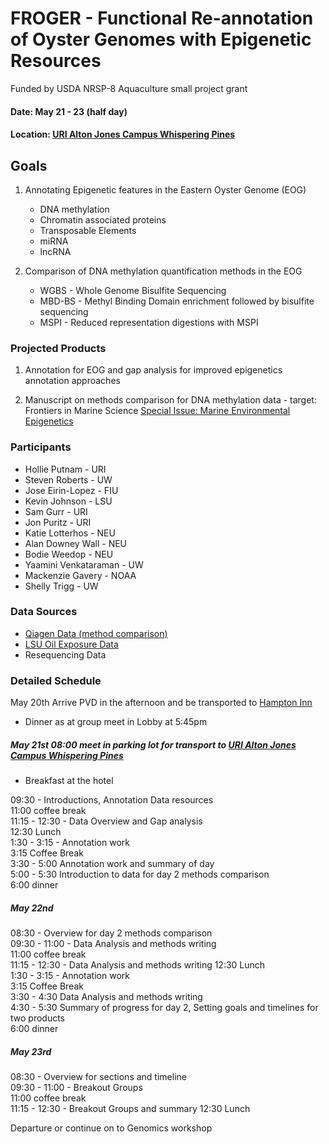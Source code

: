 # FROGER - Functional Re-annotation of Oyster Genomes with Epigenetic Resources
Funded by USDA NRSP-8 Aquaculture small project grant 

#### Date: May 21 - 23 (half day)
#### Location: [URI Alton Jones Campus Whispering Pines](https://web.uri.edu/wpinescc/)

## Goals

1. Annotating Epigenetic features in the Eastern Oyster Genome (EOG)

	* DNA methylation
	* Chromatin associated proteins
	* Transposable Elements
	* miRNA
	* lncRNA
	
2. Comparison of DNA methylation quantification methods in the EOG
	* WGBS - Whole Genome Bisulfite Sequencing
	* MBD-BS - Methyl Binding Domain enrichment followed by bisulfite sequencing
	* MSPI - Reduced representation digestions with MSPI

### Projected Products 

1. Annotation for EOG and gap analysis for improved epigenetics annotation approaches

2. Manuscript on methods comparison for DNA methylation data - target: Frontiers in Marine Science [Special Issue: Marine Environmental Epigenetics](https://www.frontiersin.org/research-topics/9475/marine-environmental-epigenetics#overview)	
	
### Participants

* Hollie Putnam - URI
* Steven Roberts - UW
* Jose Eirin-Lopez - FIU
* Kevin Johnson - LSU
* Sam Gurr - URI
* Jon Puritz - URI
* Katie Lotterhos - NEU
* Alan Downey Wall - NEU
* Bodie Weedop - NEU
* Yaamini Venkataraman - UW
* Mackenzie Gavery - NOAA
* Shelly Trigg - UW

### Data Sources

* [Qiagen Data (method comparison)](https://github.com/hputnam/FROGER/wiki/BS-Library-Prep-Data)
* [LSU Oil Exposure Data](https://github.com/hputnam/FROGER/wiki/Oil-Exposure-Data)
* Resequencing Data


### Detailed Schedule

May 20th Arrive PVD in the afternoon and be transported to [Hampton Inn](https://hamptoninn3.hilton.com/en/hotels/rhode-island/hampton-inn-south-kingstown-newport-area-NPTSKHX/index.html)

* Dinner as at group meet in Lobby at 5:45pm

##### May 21st 08:00 meet in parking lot for transport to [URI Alton Jones Campus Whispering Pines](https://web.uri.edu/wpinescc/)

* Breakfast at the hotel

09:30 - Introductions, Annotation Data resources  
11:00 coffee break  
11:15 - 12:30 - Data Overview and Gap analysis   
12:30 Lunch   
1:30 - 3:15 - Annotation work  
3:15 Coffee Break  
3:30 - 5:00 Annotation work and summary of day  
5:00 - 5:30 Introduction to data for day 2 methods comparison  
6:00 dinner  

##### May 22nd 

08:30 - Overview for day 2 methods comparison  
09:30 - 11:00 - Data Analysis and methods writing  
11:00 coffee break  
11:15 - 12:30 - Data Analysis and methods writing
12:30 Lunch  
1:30 - 3:15 - Annotation work  
3:15 Coffee Break  
3:30 - 4:30 Data Analysis and methods writing  
4:30 - 5:30 Summary of progress for day 2, Setting goals and timelines for two products  
6:00 dinner  

##### May 23rd 

08:30 - Overview for sections and timeline   
09:30 - 11:00 - Breakout Groups  
11:00 coffee break  
11:15 - 12:30 - Breakout Groups and summary 
12:30 Lunch   

Departure or continue on to Genomics workshop  
 

